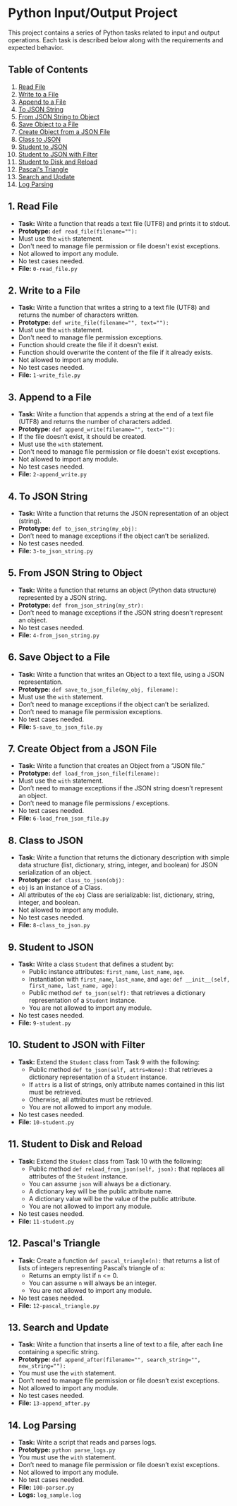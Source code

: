 # Python Input/Output Project

This project contains a series of Python tasks related to input and output operations. Each task is described below along with the requirements and expected behavior.

## Table of Contents

1. [Read File](#1-read-file)
2. [Write to a File](#2-write-to-a-file)
3. [Append to a File](#3-append-to-a-file)
4. [To JSON String](#4-to-json-string)
5. [From JSON String to Object](#5-from-json-string-to-object)
6. [Save Object to a File](#6-save-object-to-a-file)
7. [Create Object from a JSON File](#7-create-object-from-a-json-file)
8. [Class to JSON](#8-class-to-json)
9. [Student to JSON](#9-student-to-json)
10. [Student to JSON with Filter](#10-student-to-json-with-filter)
11. [Student to Disk and Reload](#11-student-to-disk-and-reload)
12. [Pascal's Triangle](#12-pascals-triangle)
13. [Search and Update](#13-search-and-update)
14. [Log Parsing](#14-log-parsing)

## 1. Read File

- **Task:** Write a function that reads a text file (UTF8) and prints it to stdout.
- **Prototype:** `def read_file(filename=""):`
- Must use the `with` statement.
- Don't need to manage file permission or file doesn't exist exceptions.
- Not allowed to import any module.
- No test cases needed.
- **File:** `0-read_file.py`

## 2. Write to a File

- **Task:** Write a function that writes a string to a text file (UTF8) and returns the number of characters written.
- **Prototype:** `def write_file(filename="", text=""):`
- Must use the `with` statement.
- Don't need to manage file permission exceptions.
- Function should create the file if it doesn't exist.
- Function should overwrite the content of the file if it already exists.
- Not allowed to import any module.
- No test cases needed.
- **File:** `1-write_file.py`

## 3. Append to a File

- **Task:** Write a function that appends a string at the end of a text file (UTF8) and returns the number of characters added.
- **Prototype:** `def append_write(filename="", text=""):`
- If the file doesn’t exist, it should be created.
- Must use the `with` statement.
- Don't need to manage file permission or file doesn't exist exceptions.
- Not allowed to import any module.
- No test cases needed.
- **File:** `2-append_write.py`

## 4. To JSON String

- **Task:** Write a function that returns the JSON representation of an object (string).
- **Prototype:** `def to_json_string(my_obj):`
- Don’t need to manage exceptions if the object can’t be serialized.
- No test cases needed.
- **File:** `3-to_json_string.py`

## 5. From JSON String to Object

- **Task:** Write a function that returns an object (Python data structure) represented by a JSON string.
- **Prototype:** `def from_json_string(my_str):`
- Don’t need to manage exceptions if the JSON string doesn’t represent an object.
- No test cases needed.
- **File:** `4-from_json_string.py`

## 6. Save Object to a File

- **Task:** Write a function that writes an Object to a text file, using a JSON representation.
- **Prototype:** `def save_to_json_file(my_obj, filename):`
- Must use the `with` statement.
- Don’t need to manage exceptions if the object can’t be serialized.
- Don’t need to manage file permission exceptions.
- No test cases needed.
- **File:** `5-save_to_json_file.py`

## 7. Create Object from a JSON File

- **Task:** Write a function that creates an Object from a “JSON file.”
- **Prototype:** `def load_from_json_file(filename):`
- Must use the `with` statement.
- Don’t need to manage exceptions if the JSON string doesn’t represent an object.
- Don’t need to manage file permissions / exceptions.
- No test cases needed.
- **File:** `6-load_from_json_file.py`

## 8. Class to JSON

- **Task:** Write a function that returns the dictionary description with simple data structure (list, dictionary, string, integer, and boolean) for JSON serialization of an object.
- **Prototype:** `def class_to_json(obj):`
- `obj` is an instance of a Class.
- All attributes of the `obj` Class are serializable: list, dictionary, string, integer, and boolean.
- Not allowed to import any module.
- No test cases needed.
- **File:** `8-class_to_json.py`

## 9. Student to JSON

- **Task:** Write a class `Student` that defines a student by:
  - Public instance attributes: `first_name`, `last_name`, `age`.
  - Instantiation with `first_name`, `last_name`, and `age`: `def __init__(self, first_name, last_name, age):`
  - Public method `def to_json(self):` that retrieves a dictionary representation of a `Student` instance.
  - You are not allowed to import any module.
- No test cases needed.
- **File:** `9-student.py`

## 10. Student to JSON with Filter

- **Task:** Extend the `Student` class from Task 9 with the following:
  - Public method `def to_json(self, attrs=None):` that retrieves a dictionary representation of a `Student` instance.
  - If `attrs` is a list of strings, only attribute names contained in this list must be retrieved.
  - Otherwise, all attributes must be retrieved.
  - You are not allowed to import any module.
- No test cases needed.
- **File:** `10-student.py`

## 11. Student to Disk and Reload

- **Task:** Extend the `Student` class from Task 10 with the following:
  - Public method `def reload_from_json(self, json):` that replaces all attributes of the `Student` instance.
  - You can assume `json` will always be a dictionary.
  - A dictionary key will be the public attribute name.
  - A dictionary value will be the value of the public attribute.
  - You are not allowed to import any module.
- No test cases needed.
- **File:** `11-student.py`

## 12. Pascal's Triangle

- **Task:** Create a function `def pascal_triangle(n):` that returns a list of lists of integers representing Pascal’s triangle of `n`:
  - Returns an empty list if `n` <= 0.
  - You can assume `n` will always be an integer.
  - You are not allowed to import any module.
- No test cases needed.
- **File:** `12-pascal_triangle.py`

## 13. Search and Update

- **Task:** Write a function that inserts a line of text to a file, after each line containing a specific string.
- **Prototype:** `def append_after(filename="", search_string="", new_string=""):`
- You must use the `with` statement.
- Don’t need to manage file permission or file doesn’t exist exceptions.
- Not allowed to import any module.
- No test cases needed.
- **File:** `13-append_after.py`

## 14. Log Parsing

- **Task:** Write a script that reads and parses logs.
- **Prototype:** `python parse_logs.py`
- You must use the `with` statement.
- Don’t need to manage file permission or file doesn’t exist exceptions.
- Not allowed to import any module.
- No test cases needed.
- **File:** `100-parser.py`
- **Logs:** `log_sample.log`

